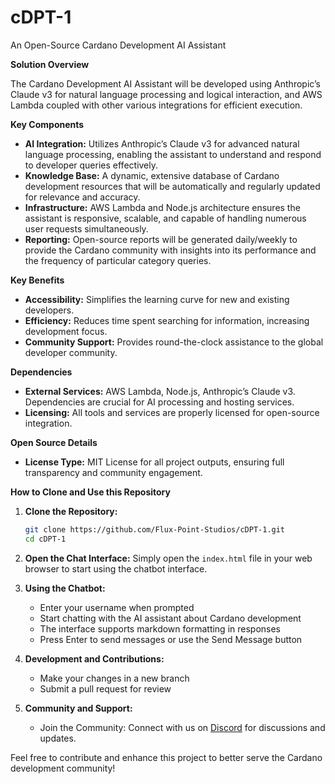 # cDPT-1
An Open-Source Cardano Development AI Assistant

**Solution Overview**

The Cardano Development AI Assistant will be developed using Anthropic’s Claude v3 for natural language processing and logical interaction, and AWS Lambda coupled with other various integrations for efficient execution.

**Key Components**

- **AI Integration:** Utilizes Anthropic’s Claude v3 for advanced natural language processing, enabling the assistant to understand and respond to developer queries effectively. 
- **Knowledge Base:** A dynamic, extensive database of Cardano development resources that will be automatically and regularly updated for relevance and accuracy.
- **Infrastructure:** AWS Lambda and Node.js architecture ensures the assistant is responsive, scalable, and capable of handling numerous user requests simultaneously.
- **Reporting:** Open-source reports will be generated daily/weekly to provide the Cardano community with insights into its performance and the frequency of particular category queries.

**Key Benefits**

- **Accessibility:** Simplifies the learning curve for new and existing developers.
- **Efficiency:** Reduces time spent searching for information, increasing development focus.
- **Community Support:** Provides round-the-clock assistance to the global developer community.

**Dependencies**

- **External Services:** AWS Lambda, Node.js, Anthropic’s Claude v3. Dependencies are crucial for AI processing and hosting services.
- **Licensing:** All tools and services are properly licensed for open-source integration.

**Open Source Details**

- **License Type:** MIT License for all project outputs, ensuring full transparency and community engagement.

**How to Clone and Use this Repository**

1. **Clone the Repository:**
   ```sh
   git clone https://github.com/Flux-Point-Studios/cDPT-1.git
   cd cDPT-1
   ```

2. **Open the Chat Interface:**
   Simply open the `index.html` file in your web browser to start using the chatbot interface.

3. **Using the Chatbot:**
   - Enter your username when prompted
   - Start chatting with the AI assistant about Cardano development
   - The interface supports markdown formatting in responses
   - Press Enter to send messages or use the Send Message button

4. **Development and Contributions:**
   - Make your changes in a new branch
   - Submit a pull request for review

5. **Community and Support:**
   - Join the Community: Connect with us on [Discord](https://discord.gg/MfYUMnfrJM) for discussions and updates.

Feel free to contribute and enhance this project to better serve the Cardano development community!

